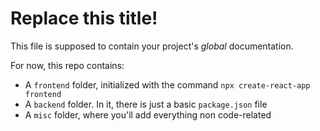 # Replace this title!

This file is supposed to contain your project's _global_ documentation.

For now, this repo contains:

- A `frontend` folder, initialized with the command `npx create-react-app frontend`
- A `backend` folder. In it, there is just a basic `package.json` file
- A `misc` folder, where you'll add everything non code-related
